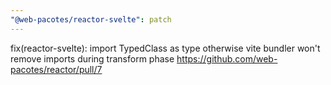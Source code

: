 ```yaml
---
"@web-pacotes/reactor-svelte": patch
---
```


fix(reactor-svelte): import TypedClass as type otherwise vite bundler won't remove imports during transform phase
https://github.com/web-pacotes/reactor/pull/7
